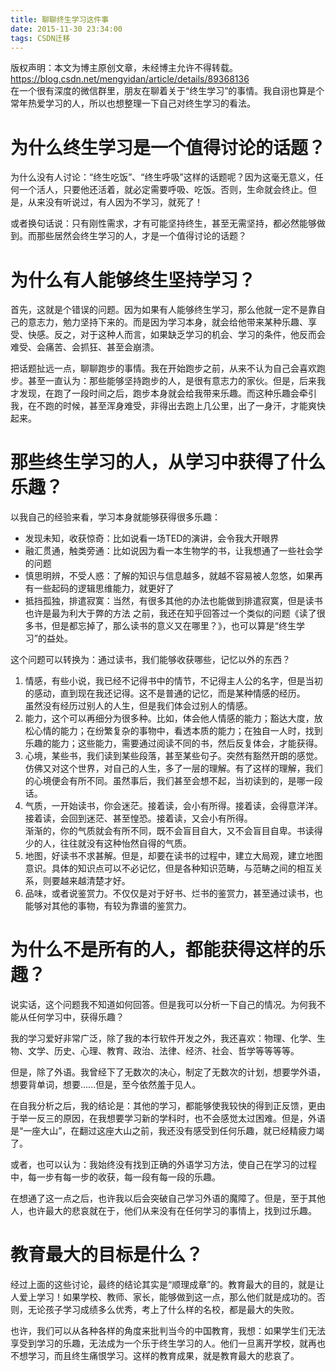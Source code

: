 ```yaml
---
title: 聊聊终生学习这件事
date: 2015-11-30 23:34:00
tags: CSDN迁移
---
```

 版权声明：本文为博主原创文章，未经博主允许不得转载。 https://blog.csdn.net/mengyidan/article/details/89368136   
   在一个很有深度的微信群里，朋友在聊着关于“终生学习”的事情。我自诩也算是个常年热爱学习的人，所以也想整理一下自己对终生学习的看法。

 
# 为什么终生学习是一个值得讨论的话题？

 为什么没有人讨论：“终生吃饭”、“终生呼吸”这样的话题呢？因为这毫无意义，任何一个活人，只要他还活着，就必定需要呼吸、吃饭。否则，生命就会终止。但是，从来没有听说过，有人因为不学习，就死了！

 或者换句话说：只有刚性需求，才有可能坚持终生，甚至无需坚持，都必然能够做到。而那些居然会终生学习的人，才是一个值得讨论的话题？

 
# 为什么有人能够终生坚持学习？

 首先，这就是个错误的问题。因为如果有人能够终生学习，那么他就一定不是靠自己的意志力，勉力坚持下来的。而是因为学习本身，就会给他带来某种乐趣、享受、快感。反之，对于这种人而言，如果缺乏学习的机会、学习的条件，他反而会难受、会痛苦、会抓狂、甚至会崩溃。

 把话题扯远一点，聊聊跑步的事情。我在开始跑步之前，从来不认为自己会喜欢跑步。甚至一直认为：那些能够坚持跑步的人，是很有意志力的家伙。但是，后来我才发现，在跑了一段时间之后，跑步本身就会给我带来乐趣。而这种乐趣会牵引我，在不跑的时候，甚至浑身难受，非得出去跑上几公里，出了一身汗，才能爽快起来。

 
# 那些终生学习的人，从学习中获得了什么乐趣？

 以我自己的经验来看，学习本身就能够获得很多乐趣：

 
  * 发现未知，收获惊奇：比如说看一场TED的演讲，会令我大开眼界 
  * 融汇贯通，触类旁通：比如说因为看一本生物学的书，让我想通了一些社会学的问题 
  * 慎思明辨，不受人惑：了解的知识与信息越多，就越不容易被人忽悠，如果再有一些起码的逻辑思维能力，就更好了 
  * 抵挡孤独，排遣寂寞：当然，有很多其他的办法也能做到排遣寂寞，但是读书也许是最为利大于弊的方法 之前，我还在知乎回答过一个类似的问题《读了很多书，但是都忘掉了，那么读书的意义又在哪里？》，也可以算是“终生学习”的益处。

 这个问题可以转换为：通过读书，我们能够收获哪些，记忆以外的东西？

 
  1. 情感，有些小说，我已经不记得书中的情节，不记得主人公的名字，但是当初的感动，直到现在我还记得。这不是普通的记忆，而是某种情感的经历。  
      虽然没有经历过别人的人生，但是我们体会过别人的情感。 
  3. 能力，这个可以再细分为很多种。比如，体会他人情感的能力；豁达大度，放松心情的能力；在纷繁复杂的事物中，看透本质的能力；在独自一人时，找到乐趣的能力；这些能力，需要通过阅读不同的书，然后反复体会，才能获得。 
  5. 心境，某些书，我们读到某些段落，甚至某些句子。突然有豁然开朗的感觉。仿佛又对这个世界，对自己的人生，多了一层的理解。有了这样的理解，我们的心境便会有所不同。虽然事后，我们甚至会想不起，当初读到的，是哪一段话。 
  7. 气质，一开始读书，你会迷茫。接着读，会小有所得。接着读，会得意洋洋。接着读，会回到迷茫、甚至惶恐。接着读，又会小有所得。  
      渐渐的，你的气质就会有所不同，既不会盲目自大，又不会盲目自卑。书读得少的人，往往就没有这种怡然自得的气质。 
  9. 地图，好读书不求甚解。但是，却要在读书的过程中，建立大局观，建立地图意识。具体的知识点可以不必记忆，但是各种知识范畴，与范畴之间的相互关系，则要越来越清楚才好。 
  11. 品味，或者说鉴赏力。不仅仅是对于好书、烂书的鉴赏力，甚至通过读书，也能够对其他的事物，有较为靠谱的鉴赏力。 
# 为什么不是所有的人，都能获得这样的乐趣？

 说实话，这个问题我不知道如何回答。但是我可以分析一下自己的情况。为何我不能从任何学习中，获得乐趣？

 我的学习爱好非常广泛，除了我的本行软件开发之外，我还喜欢：物理、化学、生物、文学、历史、心理、教育、政治、法律、经济、社会、哲学等等等等。

 但是，除了外语。我曾经下了无数次的决心，制定了无数次的计划，想要学外语，想要背单词，想要......但是，至今依然羞于见人。

 在自我分析之后，我的结论是：其他的学习，都能够使我较快的得到正反馈，更由于举一反三的原因，在我想要学习新的学科时，也不会感觉太过困难。但是，外语是“一座大山”，在翻过这座大山之前，我还没有感受到任何乐趣，就已经精疲力竭了。

 或者，也可以认为：我始终没有找到正确的外语学习方法，使自己在学习的过程中，每一步有每一步的收获，每一段有每一段的乐趣。

 在想通了这一点之后，也许我以后会突破自己学习外语的魔障了。但是，至于其他人，也许最大的悲哀就在于，他们从来没有在任何学习的事情上，找到过乐趣。

 
# 教育最大的目标是什么？

 经过上面的这些讨论，最终的结论其实是“顺理成章”的。教育最大的目的，就是让人爱上学习！如果学校、教师、家长，能够做到这一点，那么他们就是成功的。否则，无论孩子学习成绩多么优秀，考上了什么样的名校，都是最大的失败。

 也许，我们可以从各种各样的角度来批判当今的中国教育，我想：如果学生们无法享受到学习的乐趣，无法成为一个乐于终生学习的人。他们一旦离开学校，就再也不想学习，而且终生痛恨学习。这样的教育成果，就是教育最大的悲哀了。

   
   
 
